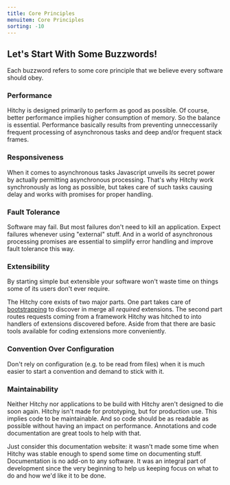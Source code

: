 ```yaml
---
title: Core Principles
menuitem: Core Principles
sorting: -10
---
```


## Let's Start With Some Buzzwords!

Each buzzword refers to some core principle that we believe every software should obey.

### Performance

Hitchy is designed primarily to perform as good as possible. Of course, better performance implies higher consumption of memory. So the balance is essential. Performance basically results from preventing unneccessarily frequent processing of asynchronous tasks and deep and/or frequent stack frames.

### Responsiveness

When it comes to asynchronous tasks Javascript unveils its secret power by actually permitting asynchronous processing. That's why Hitchy work synchronously as long as possible, but takes care of such tasks causing delay and works with promises for proper handling.  

### Fault Tolerance

Software may fail. But most failures don't need to kill an application. Expect failures whenever using "external" stuff. And in a world of asynchronous processing promises are essential to simplify error handling and improve fault tolerance this way.

### Extensibility

By starting simple but extensible your software won't waste time on things some of its users don't ever require. 

The Hitchy core exists of two major parts. One part takes care of [bootstrapping](runtime/bootstrap.html) to discover in merge all _required_ extensions. The second part routes requests coming from a framework Hitchy was hitched to into handlers of extensions discovered before. Aside from that there are basic tools available for coding extensions more conveniently.

### Convention Over Configuration

Don't rely on configuration (e.g. to be read from files) when it is much easier to start a convention and demand to stick with it.

### Maintainability

Neither Hitchy nor applications to be build with Hitchy aren't designed to die soon again. Hitchy isn't made for prototyping, but for production use. This implies code to be maintainable. And so code should be as readable as possible without having an impact on performance. Annotations and code documentation are great tools to help with that.

Just consider this documentation website: it wasn't made some time when Hitchy was stable enough to spend some time on documenting stuff. Documentation is no add-on to any software. It was an integral part of development since the very beginning to help us keeping focus on what to do and how we'd like it to be done.
